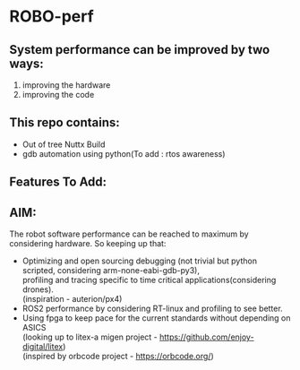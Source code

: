 # ROBO-perf
## System performance can be improved by two ways:
  1) improving the hardware
  2) improving the code

## This repo contains:
* Out of tree Nuttx Build
* gdb automation using python(To add : rtos awareness)
## Features To Add:
## AIM:
  The robot software performance can be reached to maximum by considering hardware.
  So keeping up that:
  * Optimizing and open sourcing debugging (not trivial but python scripted, considering arm-none-eabi-gdb-py3),  
    profiling and tracing specific to time critical applications(considering drones).  
    (inspiration - auterion/px4)
  * ROS2 performance by considering RT-linux and profiling to see better.
  * Using fpga to keep pace for the current standards without depending on ASICS  
    (looking up to litex-a migen project - https://github.com/enjoy-digital/litex)  
    (inspired by orbcode project - https://orbcode.org/)
